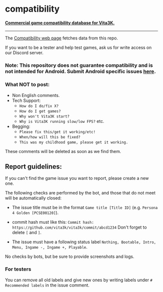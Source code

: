 # compatibility
#### [Commercial game compatibility database for Vita3K.](https://github.com/Vita3K/compatibility/issues)

---
The [Compatibility web page](https://vita3k.org/compatibility.html) fetches data from this repo.

If you want to be a tester and help test games, ask us for write access on our Discord server.

### Note: This repository does **not** guarantee compatibility and is not intended for Android. Submit Android specific issues [here](https://github.com/Vita3K/Vita3K-Android/issues).

### What NOT to post:

  * Non English comments.
  * Tech Support:
    * `How do I do/fix X?`
    * `How do I get games?`
    * `Why won't Vita3K start?`
    * `Why is Vita3K running slow/low FPS?` etc.
  * Begging:
    * `Please fix this/get it working/etc!`
    * `When/how will this be fixed?`
    * `This was my childhood game, please get it working.`
 
These comments will be deleted as soon as we find them.

## Report guidelines:

If you can't find the game issue you want to report, please create a new one.

The following checks are performed by the bot, and those that do not meet will be automatically closed:

- The issue title must be in the format `Game title [Title ID]` (e.g. `Persona 4 Golden [PCSE00120]`).

- commit hash must like this: `Commit hash: https://github.com/vita3k/vita3k/commit/abcd1234` Don't forget to delete `[` and `]`.

- The issue must have a following status label `Nothing, Bootable, Intro, Menu, Ingame -, Ingame +, Playable`.

No checks by bots, but be sure to provide screenshots and logs.

### For testers

You can remove all old labels and give new ones by writing labels under `# Recommended labels` in the issue comment.
